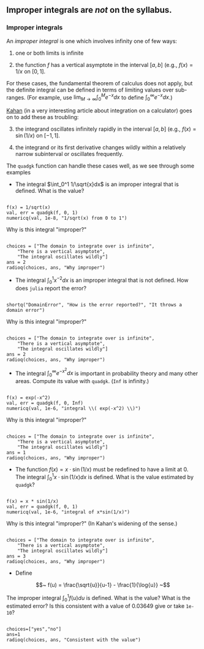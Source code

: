 ## Improper integrals are *not* on the syllabus.

### Improper integrals

An _improper integral_ is one which involves infinity one of  few ways:

1) one or both limits is infinite

2) the function $f$ has a vertical asymptote in the interval $[a,b]$ (e.g., $f(x) = 1/x$ on $[0,1]$.


For these cases, the fundamental theorem of calculus does not apply,
but the definite integral can be defined in terms of limiting values
over sub-ranges. (For example, use $\lim_{M\rightarrow \infty} \int_0^M e^{-x} dx$ to define
$\int_0^\infty e^{-x} dx$.)

[Kahan](http://www.hpl.hp.com/hpjournal/pdfs/IssuePDFs/1980-08.pdf)
(in a very interesting article about integration on a calculator)
goes on to add these as troubling:

3) the integrand oscillates infinitely rapidly in the interval $[a,b]$ (e.g., $f(x) = \sin(1/x)$ on $[-1,1]$.

4) the integrand or its first derivative changes wildly within a relatively narrow subinterval or oscillates frequently.

The `quadgk` function can handle these cases well, as we see through some examples

* The integral $\int_0^1 1/\sqrt{x}dx$ is an improper integral that is defined. What is the value?

```
```

```
f(x) = 1/sqrt(x)
val, err = quadgk(f, 0, 1)
numericq(val, 1e-8, "1/sqrt(x) from 0 to 1")
```

Why is this integral "improper?"

```
```

```
choices = ["The domain to integrate over is infinite",
	"There is a vertical asymptote",
	"The integral oscillates wildly"]
ans = 2
radioq(choices, ans, "Why improper")
```

* The integral $\int_0^1 x^{-2} dx$ is an improper integral that is not defined. How does `julia` report the error?

```
```

```
shortq("DomainError", "How is the error reported?", "It throws a domain error")
```


Why is this integral "improper?"

```
```

```
choices = ["The domain to integrate over is infinite",
	"There is a vertical asymptote",
	"The integral oscillates wildly"]
ans = 2
radioq(choices, ans, "Why improper")
```

* The integral $\int_0^\infty e^{-x^2} dx$ is important in probability theory and many other areas. Compute its value with `quadgk`. (`Inf` is infinity.)

```
```

```
f(x) = exp(-x^2)
val, err = quadgk(f, 0, Inf)
numericq(val, 1e-6, "integral \\( exp(-x^2) \\)")
```


Why is this integral "improper?"

```
```

```
choices = ["The domain to integrate over is infinite",
	"There is a vertical asymptote",
	"The integral oscillates wildly"]
ans = 1
radioq(choices, ans, "Why improper")
```


* The function $f(x) = x \cdot \sin(1/x)$ must be redefined to have a limit at
  $0$. The integral $\int_0^1 x \cdot \sin(1/x)dx$ is defined. What is
  the value estimated by `quadgk`?

```
```

```
f(x) = x * sin(1/x)
val, err = quadgk(f, 0, 1)
numericq(val, 1e-6, "integral of x*sin(1/x)")
```



Why is this integral "improper?" (In Kahan's widening of the sense.)

```
```

```
choices = ["The domain to integrate over is infinite",
	"There is a vertical asymptote",
	"The integral oscillates wildly"]
ans = 3
radioq(choices, ans, "Why improper")
```


* Define

$$~
f(u) = \frac{\sqrt{u}}{u-1} - \frac{1}{\log{u}}
~$$

The improper integral $\int_0^1 f(u) du$ is defined. What is the
value? What is the estimated error? Is this consistent with a value of
$0.03649$ give or take `1e-10`?

```
```

```
choices=["yes","no"]
ans=1
radioq(choices, ans, "Consistent with the value")
```
